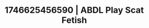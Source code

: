 ---
categories:
- AI-generated
- Sapphic desires
- Feather touch
- Deep gaze
- Moonlit passion
- Wet skin
- ASMR
- Cosplay
image: /assets/images/1746625456590.jpg
layout: post
seo:
  description: Featured content with high-quality ABDL Play, Scat Fetish. HD images
    available.
  keywords: ABDL Play, Scat Fetish
  og_image: /assets/images/1746625456590.jpg
  schema_type: VisualArtwork
tags:
- ABDL Play
- Scat Fetish
- '#1746625456590'
title: 1746625456590 | ABDL Play Scat Fetish
---